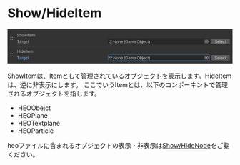 
# Show/HideItem
![ShowHideItem](img/ShowHideItem.jpg)

ShowItemは、Itemとして管理されているオブジェクトを表示します。HideItemは、逆に非表示にします。
ここでいうItemとは、以下のコンポーネントで管理されるオブジェクトを指します。

- HEOObejct
- HEOPlane
- HEOTextplane
- HEOParticle

heoファイルに含まれるオブジェクトの表示・非表示は[Show/HideNode](../Node/ShowHideNode.md)をご覧ください。